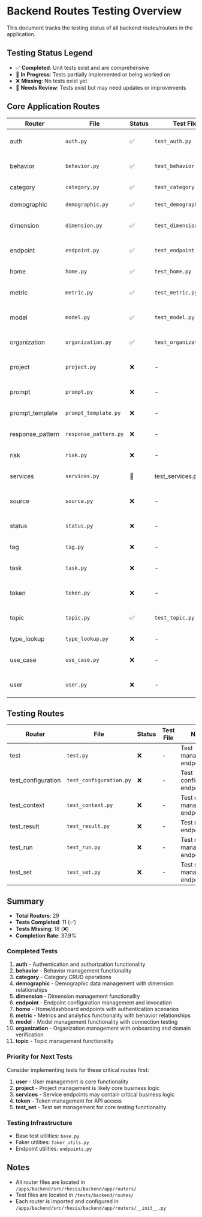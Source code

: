 # Backend Routes Testing Overview

This document tracks the testing status of all backend routes/routers in the application.

## Testing Status Legend
- ✅ **Completed**: Unit tests exist and are comprehensive
- 🚧 **In Progress**: Tests partially implemented or being worked on
- ❌ **Missing**: No tests exist yet
- 🔄 **Needs Review**: Tests exist but may need updates or improvements

## Core Application Routes

| Router | File | Status | Test File | Notes |
|--------|------|--------|-----------|-------|
| auth | `auth.py` | ✅ | `test_auth.py` | Authentication and authorization endpoints |
| behavior | `behavior.py` | ✅ | `test_behavior.py` | Behavior management endpoints |
| category | `category.py` | ✅ | `test_category.py` | Category CRUD operations |
| demographic | `demographic.py` | ✅ | `test_demographic.py` | Demographic data endpoints |
| dimension | `dimension.py` | ✅ | `test_dimension.py` | Dimension management endpoints |
| endpoint | `endpoint.py` | ✅ | `test_endpoint.py` | Endpoint configuration management |
| home | `home.py` | ✅ | `test_home.py` | Home/dashboard endpoints |
| metric | `metric.py` | ✅ | `test_metric.py` | Metrics and analytics endpoints |
| model | `model.py` | ✅ | `test_model.py` | Model management endpoints |, a
| organization | `organization.py` | ✅ | `test_organization.py` | Organization management endpoints |
| project | `project.py` | ❌ | - | Project management endpoints |
| prompt | `prompt.py` | ❌ | - | Prompt management endpoints |
| prompt_template | `prompt_template.py` | ❌ | - | Prompt template endpoints |
| response_pattern | `response_pattern.py` | ❌ | - | Response pattern endpoints |
| risk | `risk.py` | ❌ | - | Risk assessment endpoints |
| services | `services.py` | 🚧 | test_services.py | Service management endpoints |
| source | `source.py` | ❌ | - | Source management endpoints |
| status | `status.py` | ❌ | - | Status management endpoints |
| tag | `tag.py` | ❌ | - | Tag management endpoints |
| task | `task.py` | ❌ | - | Task management endpoints |
| token | `token.py` | ❌ | - | Token management endpoints |
| topic | `topic.py` | ✅ | `test_topic.py` | Topic management endpoints |
| type_lookup | `type_lookup.py` | ❌ | - | Type lookup endpoints |
| use_case | `use_case.py` | ❌ | - | Use case management endpoints |
| user | `user.py` | ❌ | - | User management endpoints |

## Testing Routes

| Router | File | Status | Test File | Notes |
|--------|------|--------|-----------|-------|
| test | `test.py` | ❌ | - | Test management endpoints |
| test_configuration | `test_configuration.py` | ❌ | - | Test configuration endpoints |
| test_context | `test_context.py` | ❌ | - | Test context management endpoints |
| test_result | `test_result.py` | ❌ | - | Test result endpoints |
| test_run | `test_run.py` | ❌ | - | Test run management endpoints |
| test_set | `test_set.py` | ❌ | - | Test set management endpoints |

## Summary

- **Total Routers**: 29
- **Tests Completed**: 11 (✅)
- **Tests Missing**: 18 (❌)
- **Completion Rate**: 37.9%

### Completed Tests
1. **auth** - Authentication and authorization functionality
2. **behavior** - Behavior management functionality
3. **category** - Category CRUD operations  
4. **demographic** - Demographic data management with dimension relationships
5. **dimension** - Dimension management functionality
6. **endpoint** - Endpoint configuration management and invocation
7. **home** - Home/dashboard endpoints with authentication scenarios
8. **metric** - Metrics and analytics functionality with behavior relationships
9. **model** - Model management functionality with connection testing
10. **organization** - Organization management with onboarding and domain verification
11. **topic** - Topic management functionality

### Priority for Next Tests
Consider implementing tests for these critical routes first:
1. **user** - User management is core functionality
2. **project** - Project management is likely core business logic
3. **services** - Service endpoints may contain critical business logic
4. **token** - Token management for API access
5. **test_set** - Test set management for core testing functionality

### Testing Infrastructure
- Base test utilities: `base.py`
- Faker utilities: `faker_utils.py` 
- Endpoint utilities: `endpoints.py`

## Notes
- All router files are located in `/apps/backend/src/rhesis/backend/app/routers/`
- Test files are located in `/tests/backend/routes/`
- Each router is imported and configured in `/apps/backend/src/rhesis/backend/app/routers/__init__.py`
